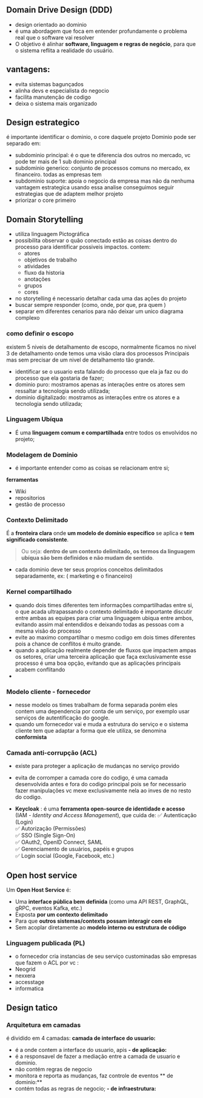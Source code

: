 ## Domain Drive Design (DDD)
- design orientado ao dominio
- é uma abordagem que foca em entender profundamente o problema real que o software vai resolver 
- O objetivo é alinhar **software, linguagem e regras de negócio**, para que o sistema reflita a realidade do usuário.

## vantagens:
 - evita sistemas bagunçados
 - alinha devs e especialista do negocio
 - facilita manutenção de codigo
 - deixa o sistema mais organizado

## Design estrategico
é importante identificar o dominio, o core daquele projeto
Dominio pode ser separado em:
- subdominio principal: é o que te diferencia dos outros no mercado, vc pode ter mais de 1 sub dominio principal
- subdominio generico: conjunto de processos comuns no mercado, ex financeiro. todas as empresas tem
- subdominio suporte: apoia o negocio da empresa mas não da nenhuma vantagem estrategica
usando essa analise conseguimos seguir estrategias que de adaptem melhor projeto
- priorizar o core primeiro 

## Domain Storytelling
- utiliza linguagem Pictográfica
- possibilita observar o quão conectado estão as coisas dentro do processo para identificar possiveis impactos.
contem:
	- atores
	- objetivos de trabalho
	- atividades 
	- fluxo da historia
	- anotações
	- grupos
	- cores
- no storytelling é necessario detalhar cada uma das ações do projeto
- buscar sempre responder (como, onde, por que, pra quem )
- separar em diferentes cenarios para não deixar um unico diagrama complexo

### como definir o escopo
existem 5 niveis de detalhamento de escopo, normalmente ficamos no nivel 3 de detalhamento onde temos uma visão clara dos processos Principais mas sem precisar de um nivel de detalhamento tão grande.

- identificar se o usuario esta falando do processo que ela ja faz ou do processo que ela gostaria de fazer; 
- dominio puro: mostramos apenas as interações entre os atores sem ressaltar a tecnologia sendo utilizada;
- dominio digitalizado: mostramos as interações entre os atores e a tecnologia sendo utilizada;

### Linguagem Ubíqua
- É uma **linguagem comum e compartilhada** entre todos os envolvidos no projeto;
###  Modelagem de Domínio
- é importante entender como as coisas se relacionam entre si;

**ferramentas**
- Wiki
- repositorios
- gestão de processo

### Contexto Delimitado
É a **fronteira clara** onde **um modelo de domínio específico** se aplica e **tem significado consistente**.
> Ou seja: **dentro de um contexto delimitado, os termos da linguagem ubíqua são bem definidos e não mudam de sentido**.

- cada dominio deve ter seus proprios conceitos delimitados separadamente, ex: ( marketing e o financeiro)

### Kernel compartilhado
- quando dois times diferentes tem informações compartilhadas entre si, o que acada ultrapassando o contexto delimitado é importante discutir entre ambas as equipes para criar uma linguagem ubiqua entre ambos, evitando assim mal entendidos e deixando todas as pessoas com a mesma visão do processo
- evite ao maximo compartilhar o mesmo codigo em dois times diferentes pois a chance de conflitos é muito grande.
- quando a aplicação realmente depender de fluxos que impactem ampas os setores, criar uma terceira aplicação que faça exclusivamente esse processo é uma boa opção, evitando que as aplicações principais acabem conflitando
-  
### Modelo cliente - fornecedor
- nesse modelo os times trabalham de forma separada porém eles contem uma dependencia por conta de um serviço, por exemplo usar serviços de autentificação do google.
- quando um fornecedor vai e muda a estrutura do serviço e o sistema cliente tem que adaptar a forma que ele utiliza, se denomina **conformista**

### Camada anti-corrupção (ACL)
- existe para proteger a aplicação de mudanças no serviço provido
- evita de corromper a camada core do codigo, é uma camada desenvolvida antes e fora do codigo principal pois se for necessario fazer manipulações vc mexe exclusivamente nela ao inves de no resto do codigo.

- **Keycloak** :  é uma **ferramenta open-source de identidade e acesso** (IAM - _Identity and Access Management_), que cuida de:
✅ Autenticação (Login)  
✅ Autorização (Permissões)  
✅ SSO (Single Sign-On)  
✅ OAuth2, OpenID Connect, SAML  
✅ Gerenciamento de usuários, papéis e grupos  
✅ Login social (Google, Facebook, etc.)

##	Open host service
Um **Open Host Service** é:
-   Uma **interface pública bem definida** (como uma API REST, GraphQL, gRPC, eventos Kafka, etc.)  
-  Exposta **por um contexto delimitado**
-   Para que **outros sistemas/contexts possam interagir com ele**
-   Sem acoplar diretamente ao **modelo interno ou estrutura de código**

### Linguagem publicada (PL)
- o fornecedor cria instancias de seu serviço custominadas
são empresas que fazem o ACL por vc : 
- Neogrid
- nexxera
- accesstage
- informatica

## Design tatico

### Arquitetura em camadas

é dividido em 4 camadas: 
**camada de interface do usuario:**
- é a onde contem a interface do usuario, apis
**- de aplicação:**
- é a responsavel de fazer a mediação entre a camada de usuario e dominio.
- não contém regras de negocio
- monitora e reporta as mudanças, faz controle de eventos
** de dominio:**
- contém todas as regras de negocio;
**- de infraestrutura:**
<!--stackedit_data:
eyJoaXN0b3J5IjpbNjY3NTc3MzkzLDEzMTM5ODM2OTEsNzIzMT
cyNzgwLC03MDkwMTg2ODMsNTIwODY5ODksLTE3ODQ1MzAxMTYs
MTQyODY5NDgwNSwyMDg4MDMzOTQ4LDE2MzIzNzAyOTUsMTc5ND
k3NzcwMCwtNzI1NTg3MjYyLDE4OTcwMjM5NTQsLTgwMTY3OTI4
NywtMTM1MzQwODIwNSwyMDg3NDQyNTk4LC0xNDMxNDI1NTIwLD
IwODc0NDI1OTgsMTM4MTM3MDg1MiwtMjU4NjU0Mjk2LDIxMjI2
OTY2MjRdfQ==
-->